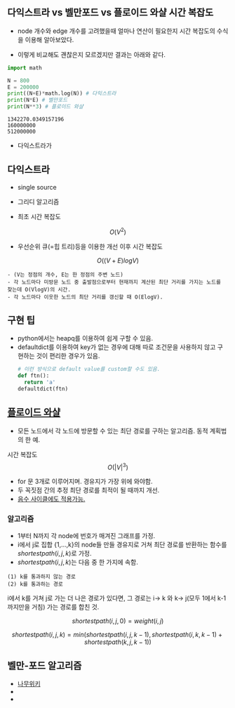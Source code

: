 ## 다익스트라 vs 벨만포드 vs 플로이드 와샬 시간 복잡도
- node 개수와 edge 개수를 고려했을때 얼마나 연산이 필요한지 시간 복잡도의 수식을 이용해 알아보았다.

- 이렇게 비교해도 괜찮은지 모르겠지만 결과는 아래와 같다.
```python
import math

N = 800
E = 200000
print((N+E)*math.log(N)) # 다익스트라
print(N*E) # 벨만포드
print(N**3) # 플로이드 와샬
```
```
1342270.0349157196
160000000
512000000
```
- 다익스트라가 


## 다익스트라

- single source
- 그리디 알고리즘

- 최초 시간 복잡도 

$$O(V^2)$$

- 우선순위 큐(=힙 트리)등을 이용한 개선 이후 시간 복잡도 

$$O((V+E)logV)$$

  ```
  - (V는 정점의 개수, E는 한 정점의 주변 노드)
  - 각 노드마다 미방문 노드 중 출발점으로부터 현재까지 계산된 최단 거리를 가지는 노드를 찾는데 O(VlogV)의 시간. 
  - 각 노드마다 이웃한 노드의 최단 거리를 갱신할 때 O(ElogV).
  ```
## 구현 팁
- python에서는 heapq를 이용하여 쉽게 구할 수 있음.
- defaultdict를 이용하여 key가 없는 경우에 대해 따로 조건문을 사용하지 않고 구현하는 것이 편리한 경우가 있음.
  ```python
  # 이런 방식으로 default value를 custom할 수도 있음.
  def ftn():
    return 'a'
  defaultdict(ftn)
  ```
  



## [플로이드 와샬](https://ko.wikipedia.org/wiki/%ED%94%8C%EB%A1%9C%EC%9D%B4%EB%93%9C-%EC%9B%8C%EC%85%9C_%EC%95%8C%EA%B3%A0%EB%A6%AC%EC%A6%98)

- 모든 노드에서 각 노드에 방문할 수 있는 최단 경로를 구하는 알고리즘. 동적 계획법의 한 예.


시간 복잡도 
$$O(|V|^3)$$


- for 문 3개로 이루어지며. 경유지가 가장 위에 와야함.
- 두 꼭짓점 간의 추정 최단 경로를 최적이 될 때까지 개선.
- [음수 사이클에도 적용가능.](https://ko.wikipedia.org/wiki/%ED%94%8C%EB%A1%9C%EC%9D%B4%EB%93%9C-%EC%9B%8C%EC%85%9C_%EC%95%8C%EA%B3%A0%EB%A6%AC%EC%A6%98)




### 알고리즘
- 1부터 N까지 각 node에 번호가 매겨진 그래프를 가정.
- i에서 j로 집합 {1,...,k}의 node들 만들 경유지로 거쳐 최단 경로를 반환하는 함수를 $shortestpath(i,j,k)$로 가정.
- $shortestpath(i,j,k)$는 다음 중 한 가지에 속함.
```
(1) k를 통과하지 않는 경로
(2) k를 통과하는 경로
```
i에서 k를 거쳐 j로 가는 더 나은 경로가 있다면,  그 경로는 i-> k 와 k-> j(모두 1에서 k-1까지만을 거침) 가는 경로를 합친 것.

$$
shortestpath(i,j,0) = weight(i,j)
$$

$$
shortestpath(i,j,k) = min(shortestpath(i,j,k-1),shortestpath(i,k,k-1)+shortestpath(k,j,k-1))
$$

## 벨만-포드 알고리즘
- [나무위키](https://namu.wiki/w/%EB%B2%A8%EB%A8%BC-%ED%8F%AC%EB%93%9C%20%EC%95%8C%EA%B3%A0%EB%A6%AC%EC%A6%98)
- [](https://iamcoder.wiki/w/Bellman-Ford%20Algorithm/)
- [](https://ratsgo.github.io/data%20structure&algorithm/2017/11/27/bellmanford/)
